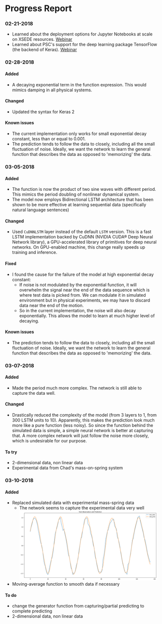 # Progress Report

[//]: # (Image References)

[image0]: ./image/mass-spring1.png "Mass-on-spring"

### 02-21-2018
- Learned about the deployment options for Jupyter Notebooks at scale on XSEDE resources. [Webinar](https://www.youtube.com/watch?v=BE6tRuJtq8c "ECSS Symposium December 19 2017")
- Learned about PSC's support for the deep learning package TensorFlow (the backend of Keras). [Webinar](https://www.youtube.com/watch?v=c5ItG-vg39s "ECSS Symposium February 2018")


### 02-28-2018
#### Added
- A decaying exponential term in the function expression. This would mimics damping in all physical systems.

#### Changed
- Updated the syntax for Keras 2

#### Known issues
- The current implementation only works for small exponential decay constant, less than or equal to 0.001.
- The prediction tends to follow the data to closely, including all the small fluctuation of noise. Ideally, we want the network to learn the general function that describes the data as opposed to 'memorizing' the data.


### 03-05-2018
#### Added
- The function is now the product of two sine waves with different period. This mimics the period doubling of nonlinear dynamical system.
- The model now employs Bidirectional LSTM architecture that has been shown to be more effective at learning sequential data (specifically natural language sentences)

#### Changed
- Used `CuDNNLSTM` layer instead of the default `LSTM` version. This is a fast LSTM implementation backed by CuDNN (NVIDIA CUDA® Deep Neural Network library), a GPU-accelerated library of primitives for deep neural networks. On GPU-enabled machine, this change really speeds up training and inference.

#### Fixed
- I found the cause for the failure of the model at high exponential decay constant:
    - If noise is not modulated by the exponential function, it will overwhelm the signal near the end of the data sequence which is where test data is picked from. We can modulate it in simulated environment but in physical experiments, we may have to discard data near the end of the motion.
    - So in the current implementation, the noise will also decay exponentially. This allows the model to learn at much higher level of decaying.

#### Known issues
- The prediction tends to follow the data to closely, including all the small fluctuation of noise. Ideally, we want the network to learn the general function that describes the data as opposed to 'memorizing' the data.


### 03-07-2018
#### Added
- Made the period much more complex. The network is still able to capture the data well.

#### Changed
- Drastically reduced the complexity of the model (from 3 layers to 1, from 300 LSTM units to 10). Apparently, this makes the prediction look much more like a pure function (less noisy). So since the function behind the simulated data is simple, a simple neural network is better at capturing that. A more complex network will just follow the noise more closely, which is undesirable for our purpose.

#### To try
- 2-dimensional data, non linear data
- Experimental data from Chad's mass-on-spring system


### 03-10-2018
#### Added
- Replaced simulated data with experimental mass-spring data
    - The network seems to capture the experimental data very well
    ![alt text][image0]
- Moving-average function to smooth data if necessary

#### To do
- change the generator function from capturing/partial predicting to complete predicting
- 2-dimensional data, non linear data
